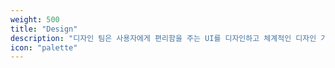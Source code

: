 ```yaml
---
weight: 500
title: "Design"
description: "디자인 팀은 사용자에게 편리함을 주는 UI를 디자인하고 체계적인 디자인 가이드를 설계해요."
icon: "palette"
---
```

